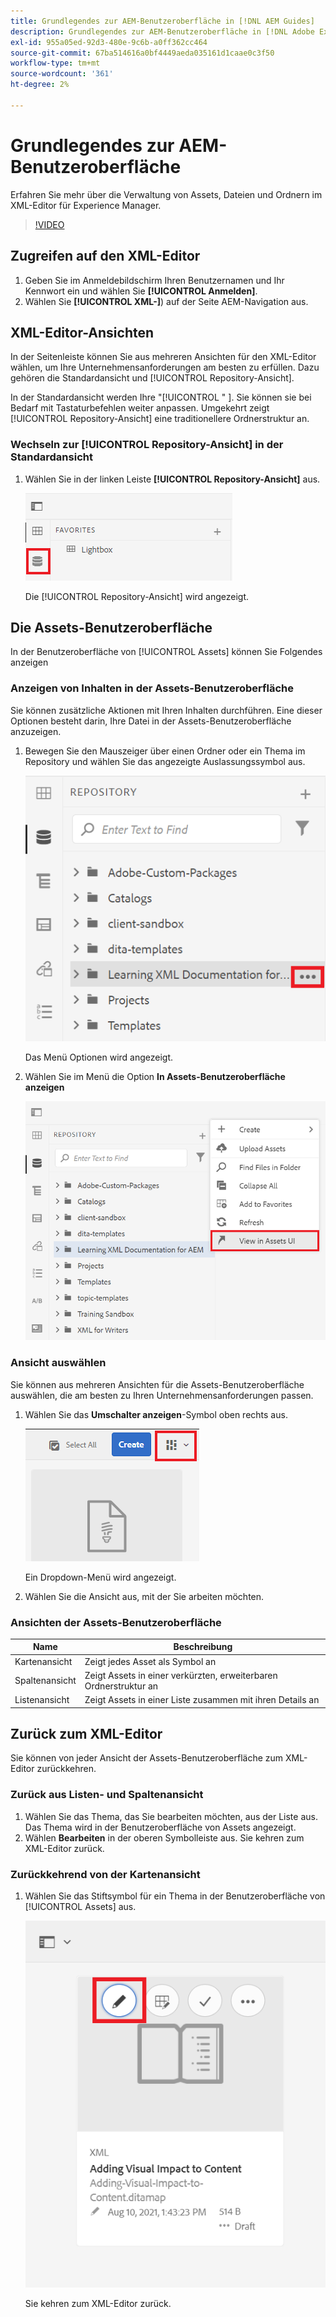 ```yaml
---
title: Grundlegendes zur AEM-Benutzeroberfläche in [!DNL AEM Guides]
description: Grundlegendes zur AEM-Benutzeroberfläche in [!DNL Adobe Experience Manager Guides]
exl-id: 955a05ed-92d3-480e-9c6b-a0ff362cc464
source-git-commit: 67ba514616a0bf4449aeda035161d1caae0c3f50
workflow-type: tm+mt
source-wordcount: '361'
ht-degree: 2%

---
```


# Grundlegendes zur AEM-Benutzeroberfläche

Erfahren Sie mehr über die Verwaltung von Assets, Dateien und Ordnern im XML-Editor für Experience Manager.

>[!VIDEO](https://video.tv.adobe.com/v/336659?quality=12&learn=on)

## Zugreifen auf den XML-Editor

1. Geben Sie im Anmeldebildschirm Ihren Benutzernamen und Ihr Kennwort ein und wählen Sie **[!UICONTROL Anmelden]**.
1. Wählen Sie **[!UICONTROL XML-]**) auf der Seite AEM-Navigation aus.

## XML-Editor-Ansichten

In der Seitenleiste können Sie aus mehreren Ansichten für den XML-Editor wählen, um Ihre Unternehmensanforderungen am besten zu erfüllen. Dazu gehören die Standardansicht und [!UICONTROL Repository-Ansicht].

In der Standardansicht werden Ihre &quot;[!UICONTROL &quot; ]. Sie können sie bei Bedarf mit Tastaturbefehlen weiter anpassen. Umgekehrt zeigt [!UICONTROL Repository-Ansicht] eine traditionellere Ordnerstruktur an.

### Wechseln zur [!UICONTROL Repository-Ansicht] in der Standardansicht

1. Wählen Sie in der linken Leiste **[!UICONTROL Repository-Ansicht]** aus.

   ![Repository-Symbol](images/common/repository-icon.png)

   Die [!UICONTROL Repository-Ansicht] wird angezeigt.

## Die Assets-Benutzeroberfläche

In der Benutzeroberfläche von [!UICONTROL Assets] können Sie Folgendes anzeigen

### Anzeigen von Inhalten in der Assets-Benutzeroberfläche

Sie können zusätzliche Aktionen mit Ihren Inhalten durchführen. Eine dieser Optionen besteht darin, Ihre Datei in der Assets-Benutzeroberfläche anzuzeigen.

1. Bewegen Sie den Mauszeiger über einen Ordner oder ein Thema im Repository und wählen Sie das angezeigte Auslassungssymbol aus.

   ![Symbol mit Auslassungspunkten](images/lesson-2/options-menu-with-markings.png)

   Das Menü Optionen wird angezeigt.

1. Wählen Sie im Menü die Option **In Assets-Benutzeroberfläche anzeigen**

   ![In der Assets-Benutzeroberfläche anzeigen](images/lesson-2/assets-ui.png)


### Ansicht auswählen

Sie können aus mehreren Ansichten für die Assets-Benutzeroberfläche auswählen, die am besten zu Ihren Unternehmensanforderungen passen.

1. Wählen Sie das **Umschalter anzeigen**-Symbol oben rechts aus.

   ![Symbol „Umschalter anzeigen“](images/lesson-2/view-switcher.png)

   Ein Dropdown-Menü wird angezeigt.

1. Wählen Sie die Ansicht aus, mit der Sie arbeiten möchten.

### Ansichten der Assets-Benutzeroberfläche

| Name | Beschreibung |
| --- | --- |
| Kartenansicht | Zeigt jedes Asset als Symbol an |
| Spaltenansicht | Zeigt Assets in einer verkürzten, erweiterbaren Ordnerstruktur an |
| Listenansicht | Zeigt Assets in einer Liste zusammen mit ihren Details an |

## Zurück zum XML-Editor

Sie können von jeder Ansicht der Assets-Benutzeroberfläche zum XML-Editor zurückkehren.

### Zurück aus Listen- und Spaltenansicht

1. Wählen Sie das Thema, das Sie bearbeiten möchten, aus der Liste aus.
Das Thema wird in der Benutzeroberfläche von Assets angezeigt.
1. Wählen **Bearbeiten** in der oberen Symbolleiste aus.
Sie kehren zum XML-Editor zurück.

### Zurückkehrend von der Kartenansicht

1. Wählen Sie das Stiftsymbol für ein Thema in der Benutzeroberfläche von [!UICONTROL Assets] aus.

   ![Bleistiftsymbol](images/lesson-2/return-card-view.png)

   Sie kehren zum XML-Editor zurück.
